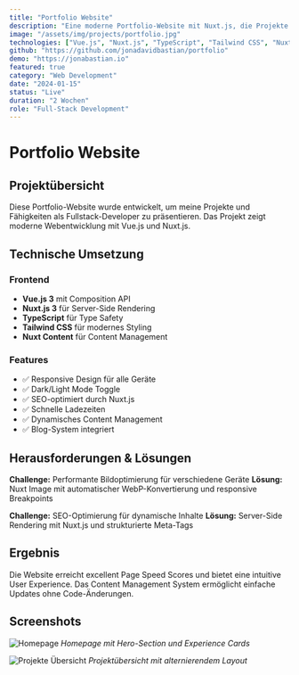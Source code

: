 ```yaml
---
title: "Portfolio Website"
description: "Eine moderne Portfolio-Website mit Nuxt.js, die Projekte und Blog-Artikel dynamisch über Nuxt Content verwaltet."
image: "/assets/img/projects/portfolio.jpg"
technologies: ["Vue.js", "Nuxt.js", "TypeScript", "Tailwind CSS", "Nuxt Content"]
github: "https://github.com/jonadavidbastian/portfolio"
demo: "https://jonabastian.io"
featured: true
category: "Web Development"
date: "2024-01-15"
status: "Live"
duration: "2 Wochen"
role: "Full-Stack Development"
---
```


# Portfolio Website

## Projektübersicht

Diese Portfolio-Website wurde entwickelt, um meine Projekte und Fähigkeiten als Fullstack-Developer zu präsentieren. Das Projekt zeigt moderne Webentwicklung mit Vue.js und Nuxt.js.

## Technische Umsetzung

### Frontend
- **Vue.js 3** mit Composition API
- **Nuxt.js 3** für Server-Side Rendering
- **TypeScript** für Type Safety
- **Tailwind CSS** für modernes Styling
- **Nuxt Content** für Content Management

### Features
- ✅ Responsive Design für alle Geräte
- ✅ Dark/Light Mode Toggle
- ✅ SEO-optimiert durch Nuxt.js
- ✅ Schnelle Ladezeiten
- ✅ Dynamisches Content Management
- ✅ Blog-System integriert

## Herausforderungen & Lösungen

**Challenge:** Performante Bildoptimierung für verschiedene Geräte
**Lösung:** Nuxt Image mit automatischer WebP-Konvertierung und responsive Breakpoints

**Challenge:** SEO-Optimierung für dynamische Inhalte
**Lösung:** Server-Side Rendering mit Nuxt.js und strukturierte Meta-Tags

## Ergebnis

Die Website erreicht excellent Page Speed Scores und bietet eine intuitive User Experience. Das Content Management System ermöglicht einfache Updates ohne Code-Änderungen.

## Screenshots

![Homepage](https://via.placeholder.com/800x400/3b82f6/ffffff?text=Homepage)
*Homepage mit Hero-Section und Experience Cards*

![Projekte Übersicht](https://via.placeholder.com/800x400/3b82f6/ffffff?text=Projekte)
*Projektübersicht mit alternierendem Layout*